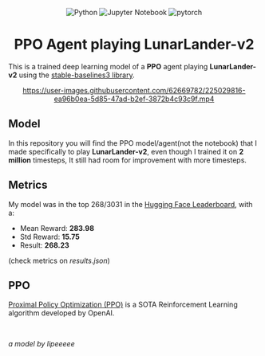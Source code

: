 <div align="center">

![Python](https://img.shields.io/badge/python-3670A0?style=for-the-badge&logo=python&logoColor=ffdd54)
![Jupyter Notebook](https://img.shields.io/badge/jupyter-%23FA0F00.svg?style=for-the-badge&logo=jupyter&logoColor=white)
![pytorch](https://img.shields.io/badge/PyTorch-EE4C2C?style=for-the-badge&logo=pytorch&logoColor=white)
<!-- [![Windows](https://img.shields.io/badge/Platform-Windows-0078d7.svg?style=for-the-badge)](https://en.wikipedia.org/wiki/Microsoft_Windows) -->
<!-- [![License](https://img.shields.io/github/license/R3nzTheCodeGOD/R3nzSkin.svg?style=for-the-badge)](LICENSE) -->

# **PPO** Agent playing **LunarLander-v2**
</div>

This is a trained deep learning model of a **PPO** agent playing **LunarLander-v2**
using the [stable-baselines3 library](https://github.com/DLR-RM/stable-baselines3).

<div align="center">


https://user-images.githubusercontent.com/62669782/225029816-ea96b0ea-5d85-47ad-b2ef-3872b4c93c9f.mp4


</div>

## Model
In this repository you will find the PPO model/agent(not the notebook) that I made specifically to play **LunarLander-v2**, even though I trained it on **2 million** timesteps, It still had room for improvement with more timesteps.

## Metrics
My model was in the top 268/3031 in the
[Hugging Face Leaderboard](https://huggingface.co/spaces/huggingface-projects/Deep-Reinforcement-Learning-Leaderboard), with a:
- Mean Reward: <b>283.98</b>
- Std Reward: <b>15.75</b>
- Result: <b>268.23</b>

(check metrics on *results.json*)
## PPO
[Proximal Policy Optimization (PPO)](https://towardsdatascience.com/proximal-policy-optimization-ppo-explained-abed1952457b) is a SOTA Reinforcement Learning algorithm developed by OpenAI.

<br>

*a model by lipeeeee*
